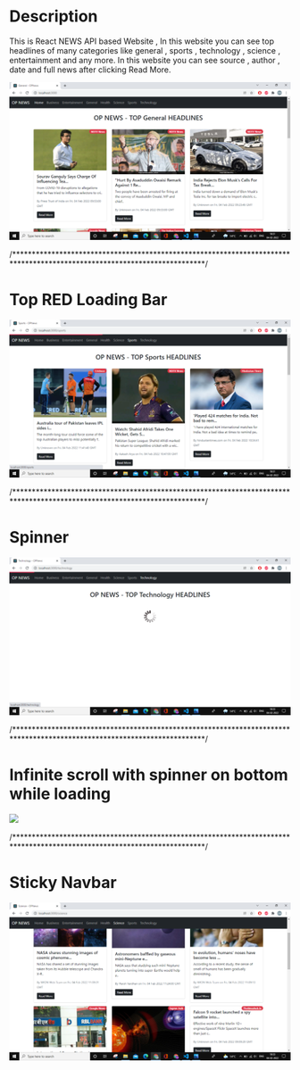 # Description

This is React NEWS API based Website , In this website you can see top headlines of many categories like general , sports , technology , science , entertainment and any more. In this website you can see source , author , date and full news after clicking Read More.


![](Screenshot%20(513).png)



/*************************************************************************************************************************/
# Top RED Loading Bar 

![](Screenshot%20(516).png)


/*************************************************************************************************************************/
# Spinner 

![](Screenshot%20(518).png)

/*************************************************************************************************************************/

# Infinite scroll with spinner on bottom while loading

![](Screenshot%20(519).png.png)

/*************************************************************************************************************************/
# Sticky Navbar
![](Screenshot%20(520).png)






